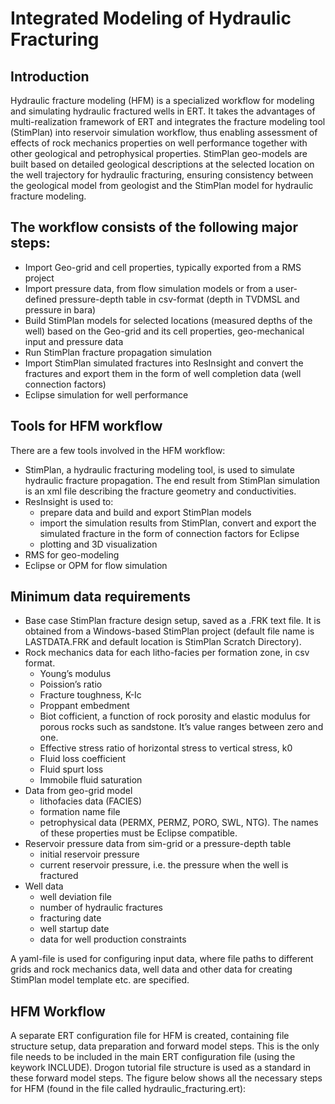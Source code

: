 # Integrated Modeling of Hydraulic Fracturing
## Introduction
Hydraulic fracture modeling (HFM) is a specialized workflow for modeling and simulating hydraulic fractured wells in ERT. It takes the advantages of multi-realization framework of ERT and integrates the fracture modeling tool (StimPlan) into reservoir simulation workflow, thus enabling assessment of effects of rock mechanics properties on well performance together with other geological and petrophysical properties. StimPlan geo-models are built based on detailed geological descriptions at the selected location on the well trajectory for hydraulic fracturing, ensuring consistency between the geological model from geologist and the StimPlan model for hydraulic fracture modeling.
## The workflow consists of the following major steps:
- Import Geo-grid and cell properties, typically exported from a RMS project
- Import pressure data, from flow simulation models or from a user-defined pressure-depth table in csv-format (depth in TVDMSL and pressure in bara)
- Build StimPlan models for selected locations (measured depths of the well) based on the Geo-grid and its cell properties, geo-mechanical input and pressure data
- Run StimPlan fracture propagation simulation
- Import StimPlan simulated fractures into ResInsight and convert the fractures and export them in the form of well completion data (well connection factors)
- Eclipse simulation for well performance
## Tools for HFM workflow
There are a few tools involved in the HFM workflow:
- StimPlan, a hydraulic fracturing modeling tool, is used to simulate hydraulic fracture propagation. The end result from StimPlan simulation is an xml file describing the fracture geometry and conductivities.
- ResInsight is used to:
  - prepare data and build and export StimPlan models
  - import the simulation results from StimPlan, convert and export the simulated fracture in the form of connection factors for Eclipse
  - plotting and 3D visualization
- RMS for geo-modeling
- Eclipse or OPM for flow simulation
## Minimum data requirements
- Base case StimPlan fracture design setup, saved as a .FRK text file. It is obtained from a Windows-based StimPlan project (default file name is LASTDATA.FRK and default location is StimPlan Scratch Directory).
- Rock mechanics data for each litho-facies per formation zone, in csv format.
  - Young’s modulus
  - Poission’s ratio
  - Fracture toughness, K-Ic
  - Proppant embedment
  - Biot cofficient, a function of rock porosity and elastic modulus for porous rocks such as sandstone. It’s value ranges between zero and one.
  - Effective stress ratio of horizontal stress to vertical stress, k0
  - Fluid loss coefficient
  - Fluid spurt loss
  - Immobile fluid saturation
- Data from geo-grid model
  - lithofacies data (FACIES)
  - formation name file
  - petrophysical data (PERMX, PERMZ, PORO, SWL, NTG). The names of these properties must be Eclipse compatible.
- Reservoir pressure data from sim-grid or a pressure-depth table
  - initial reservoir pressure
  - current reservoir pressure, i.e. the pressure when the well is fractured
- Well data
  - well deviation file
  - number of hydraulic fractures
  - fracturing date
  - well startup date
  - data for well production constraints
    
A yaml-file is used for configuring input data, where file paths to different grids and rock mechanics data, well data and other data for creating StimPlan model template etc. are specified.

## HFM Workflow
A separate ERT configuration file for HFM is created, containing file structure setup, data preparation and forward model steps. This is the only file needs to be included in the main ERT configuration file (using the keywork INCLUDE). Drogon tutorial file structure is used as a standard in these forward model steps. The figure below shows all the necessary steps for HFM (found in the file called hydraulic_fracturing.ert):
